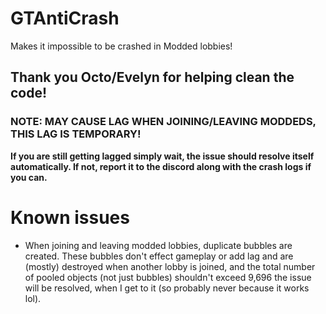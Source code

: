 # GTAntiCrash
Makes it impossible to be crashed in Modded lobbies!
## Thank you Octo/Evelyn for helping clean the code!
### NOTE: MAY CAUSE LAG WHEN JOINING/LEAVING MODDEDS, THIS LAG IS TEMPORARY!
**If you are still getting lagged simply wait, the issue should resolve itself automatically. If not, report it to the discord along with the crash logs if you can.**

# Known issues
- When joining and leaving modded lobbies, duplicate bubbles are created. These bubbles don't effect gameplay or add lag and are (mostly) destroyed when another lobby is joined, and the total number of pooled objects (not just bubbles) shouldn't exceed 9,696 the issue will be resolved, when I get to it (so probably never because it works lol).
